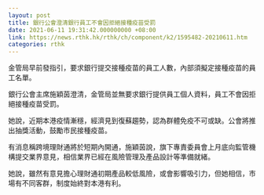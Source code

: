 ```yaml
---
layout: post
title: 銀行公會澄清銀行員工不會因拒絕接種疫苗受罰
date: 2021-06-11 19:31:42.000000000 +08:00
link: https://news.rthk.hk/rthk/ch/component/k2/1595482-20210611.htm
categories: rthk
---
```


金管局早前發指引，要求銀行提交接種疫苗的員工人數，內部須擬定接種疫苗的員工名單。

銀行公會主席施穎茵澄清，金管局並無要求銀行提供員工個人資料，員工不會因拒絕接種疫苗受罰。

她說，近期本港疫情漸穩，經濟見到復蘇趨勢，認為群體免疫不可或缺。公會將推出抽獎活動，鼓勵市民接種疫苗。

有消息稱跨境理財通將於短期內開通，施穎茵說，旗下專責委員會上月底向監管機構提交業界意見，相信業界已經在風險管理及產品設計等準備就緒。

她說，雖然有意見擔心理財通初期產品較低風險，或會影響吸引力，但她相信，市場有不同客群，制度始終對本港有利。
